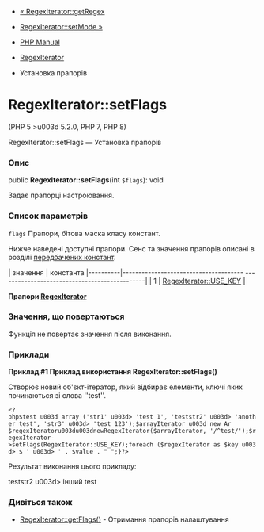 - [« RegexIterator::getRegex](regexiterator.getregex.md)
- [RegexIterator::setMode »](regexiterator.setmode.md)

- [PHP Manual](index.md)
- [RegexIterator](class.regexiterator.md)
- Установка прапорів

# RegexIterator::setFlags

(PHP 5 \>u003d 5.2.0, PHP 7, PHP 8)

RegexIterator::setFlags — Установка прапорів

### Опис

public **RegexIterator::setFlags**(int `$flags`): void

Задає прапорці настроювання.

### Список параметрів

`flags`
Прапори, бітова маска класу констант.

Нижче наведені доступні прапори. Сенс та значення прапорів описані в
розділі [передбачених
констант](class.regexiterator.md#regexiterator.constants).

| значення | константа
|----------|-------------------------------------- ----------------------------------------------|
| 1 | [RegexIterator::USE_KEY](class.regexiterator.md#regexiterator.constants.use-key) |

**Прапори [RegexIterator](class.regexiterator.md)**

### Значення, що повертаються

Функція не повертає значення після виконання.

### Приклади

**Приклад #1 Приклад використання **RegexIterator::setFlags()****

Створює новий об'єкт-ітератор, який відбирає елементи, ключі яких
починаються зі слова ''test''.

` <?php$test u003d array ('str1' u003d> 'test 1', 'teststr2' u003d> 'another test', 'str3' u003d> 'test 123');$arrayIterator u003d new Ar $regexIteratoru003du003dnewRegexIterator($arrayIterator, '/^test/');$regexIterator->setFlags(RegexIterator::USE_KEY);foreach ($regexIterator as $key u003d> $ ' u003d> ' . $value . "
";}?> `

Результат виконання цього прикладу:

teststr2 u003d> інший test

### Дивіться також

- [RegexIterator::getFlags()](regexiterator.getflags.md) - Отримання
прапорів налаштування

